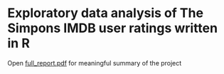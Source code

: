 # Exploratory data analysis of The Simpons IMDB user ratings written in R

Open [full_report.pdf](https://github.com/matejciglenecki/exploratory_data_analysis_simpsons/blob/master/full_report.pdf) for meaningful summary of the project
